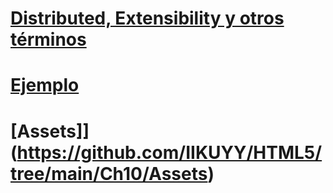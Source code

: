 # [Distributed, Extensibility y otros términos](https://github.com/IIKUYY/HTML5/tree/main/Ch10/Ch10.md)

# [Ejemplo](https://github.com/IIKUYY/HTML5/tree/main/Ch10/Ejemplo)

# [Assets]](https://github.com/IIKUYY/HTML5/tree/main/Ch10/Assets)